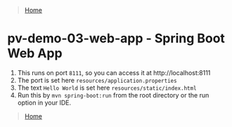 > [Home](../../README.md)
> 
# pv-demo-03-web-app - Spring Boot Web App

  	
 1. This runs on port `8111`, so you can access it at http://localhost:8111
 2. The port is set here `resources/application.properties`
 3. The text `Hello World` is set here `resources/static/index.html`
 4. Run this by `mvn spring-boot:run` from the root directory or the run option in your IDE.

> [Home](../../README.md)